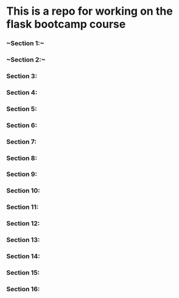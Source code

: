 # This is a repo for working on the flask bootcamp course

### ~Section 1:~
### ~Section 2:~
### Section 3:
### Section 4:
### Section 5:
### Section 6:
### Section 7:
### Section 8:
### Section 9:
### Section 10:
### Section 11:
### Section 12:
### Section 13:
### Section 14:
### Section 15:
### Section 16:
